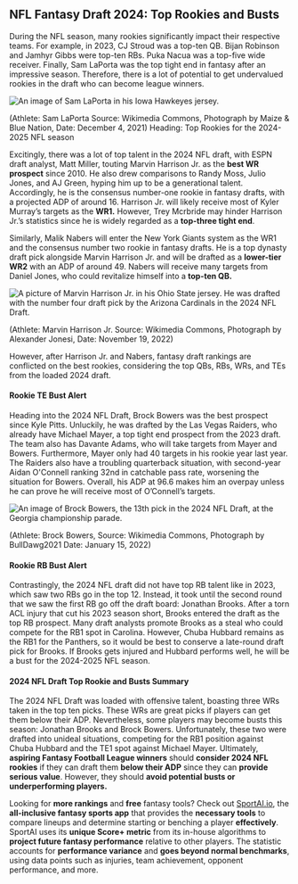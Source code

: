 
## NFL Fantasy Draft 2024: Top Rookies and Busts 

During the NFL season, many rookies significantly impact their respective teams. For example, in 2023, CJ Stroud was a top-ten QB. Bijan Robinson and Jamhyr Gibbs were top-ten RBs. Puka Nacua was a top-five wide receiver. Finally, Sam LaPorta was the top tight end in fantasy after an impressive season. Therefore, there is a lot of potential to get undervalued rookies in the draft who can become league winners. 

![An image of Sam LaPorta in his Iowa Hawkeyes jersey.](
https://commons.wikimedia.org/wiki/File:SamLaPorta.jpg)

(Athlete: Sam LaPorta Source: Wikimedia Commons, Photograph by Maize & Blue Nation, Date: December 4, 2021) 
Heading: Top Rookies for the 2024-2025 NFL season

Excitingly, there was a lot of top talent in the 2024 NFL draft, with ESPN draft analyst, Matt Miller, touting Marvin Harrison Jr. as the **best WR prospect** since 2010. He also drew comparisons to Randy Moss, Julio Jones, and AJ Green, hyping him up to be a generational talent. Accordingly, he is the consensus number-one rookie in fantasy drafts, with a projected ADP of around 16. Harrison Jr. will likely receive most of Kyler Murray’s targets as the **WR1.** However, Trey Mcrbride may hinder Harrison Jr.’s statistics since he is widely regarded as a **top-three tight end**. 

Similarly, Malik Nabers will enter the New York Giants system as the WR1 and the consensus number two rookie in fantasy drafts. He is a top dynasty draft pick alongside Marvin Harrison Jr. and will be drafted as a **lower-tier WR2** with an ADP of around 49. Nabers will receive many targets from Daniel Jones, who could revitalize himself into a **top-ten QB.** 

![A picture of Marvin Harrison Jr. in his Ohio State jersey. He was drafted with the number four draft pick by the Arizona Cardinals in the 2024 NFL Draft.](https://commons.wikimedia.org/wiki/File:Marvin_Harrison_Jr_2022_no_helmet_%28cropped%29.jpg)

(Athlete: Marvin Harrison Jr. Source: Wikimedia Commons, Photograph by Alexander Jonesi, 
Date: November 19, 2022)

However, after Harrison Jr. and Nabers, fantasy draft rankings are conflicted on the best rookies, considering the top QBs, RBs, WRs, and TEs from the loaded 2024 draft. 

#### Rookie TE Bust Alert

Heading into the 2024 NFL Draft, Brock Bowers was the best prospect since Kyle Pitts. Unluckily, he was drafted by the Las Vegas Raiders, who already have Michael Mayer, a top tight end prospect from the 2023 draft. The team also has Davante Adams, who will take targets from Mayer and Bowers. Furthermore, Mayer only had 40 targets in his rookie year last year. The Raiders also have a troubling quarterback situation, with second-year Aidan O'Connell ranking 32nd in catchable pass rate, worsening the situation for Bowers. Overall, his ADP at 96.6 makes him an overpay unless he can prove he will receive most of O’Connell’s targets. 

![An image of Brock Bowers, the 13th pick in the 2024 NFL Draft, at the Georgia championship parade.](https://commons.wikimedia.org/wiki/File:Brock_Bowers.jpg)

(Athlete: Brock Bowers, Source: Wikimedia Commons, Photograph by BullDawg2021 Date: January 15, 2022)

#### Rookie RB Bust Alert

Contrastingly, the 2024 NFL draft did not have top RB talent like in 2023, which saw two RBs go in the top 12. Instead, it took until the second round that we saw the first RB go off the draft board: Jonathan Brooks. After a torn ACL injury that cut his 2023 season short, Brooks entered the draft as the top RB prospect. Many draft analysts promote Brooks as a steal who could compete for the RB1 spot in Carolina. However, Chuba Hubbard remains as the RB1 for the Panthers, so it would be best to conserve a late-round draft pick for Brooks. If Brooks gets injured and Hubbard performs well, he will be a bust for the 2024-2025 NFL season. 

#### 2024 NFL Draft Top Rookie and Busts Summary 

The 2024 NFL Draft was loaded with offensive talent, boasting three WRs taken in the top ten picks. These WRs are great picks if players can get them below their ADP. Nevertheless, some players may become busts this season: Jonathan Brooks and Brock Bowers. Unfortunately, these two were drafted into unideal situations, competing for the RB1 position against Chuba Hubbard and the TE1 spot against Michael Mayer. Ultimately, **aspiring Fantasy Football League winners** should **consider 2024 NFL rookies** if they can draft them **below their ADP** since they can **provide serious value**. However, they should **avoid potential busts or underperforming players.**

Looking for **more rankings** and **free** fantasy tools? Check out [SportAI.io](https://sportai.io/), the **all-inclusive fantasy sports app** that provides the **necessary tools** to compare lineups and determine starting or benching a player **effectively**. SportAI uses its **unique Score+ metric** from its in-house algorithms to **project future fantasy performance** relative to other players. The statistic accounts for **performance variance** and **goes beyond normal benchmarks**, using data points such as injuries, team achievement, opponent performance, and more.






